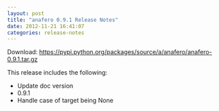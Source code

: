 ```yaml
---
layout: post
title: "anafero 0.9.1 Release Notes"
date: 2012-11-21 16:41:07
categories: release-notes
---
```


Download: <https://pypi.python.org/packages/source/a/anafero/anafero-0.9.1.tar.gz>

This release includes the following:

* Update doc version
* 0.9.1
* Handle case of target being None
